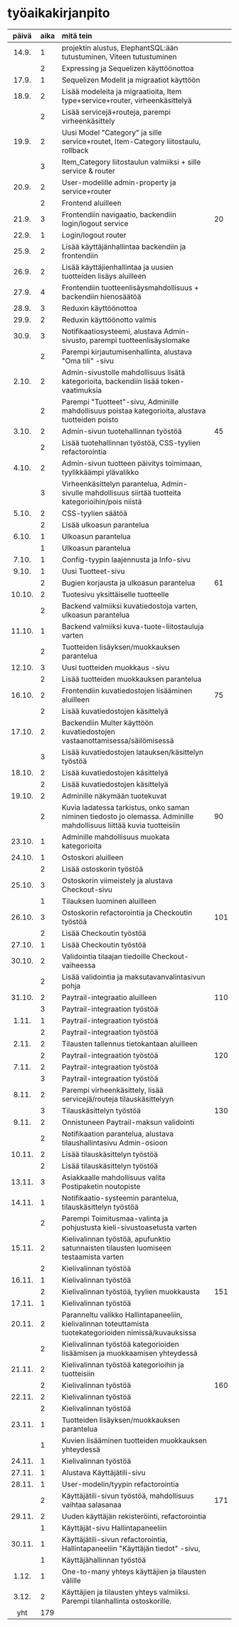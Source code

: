 # työaikakirjanpito

| päivä  | aika | mitä tein                                                                                                            |     |
| :----: | :--- | :------------------------------------------------------------------------------------------------------------------- | :-- |
| 14.9.  | 1    | projektin alustus, ElephantSQL:ään tutustuminen, Viteen tutustuminen                                                 |     |
|        | 2    | Expressing ja Sequelizen käyttöönottoa                                                                               |     |
| 17.9.  | 1    | Sequelizen Modelit ja migraatiot käyttöön                                                                            |     |
| 18.9.  | 2    | Lisää modeleita ja migraatioita, Item type+service+router, virheenkäsittelyä                                         |     |
|        | 2    | Lisää servicejä+routeja, parempi virheenkäsittely                                                                    |     |
| 19.9.  | 2    | Uusi Model "Category" ja sille service+routet, Item-Category liitostaulu, rollback                                   |     |
|        | 3    | Item_Category liitostaulun valmiiksi + sille service & router                                                        |     |
| 20.9.  | 2    | User-modelille admin-property ja service+router                                                                      |     |
|        | 2    | Frontend aluilleen                                                                                                   |     |
| 21.9.  | 3    | Frontendiin navigaatio, backendiin login/logout service                                                              | 20  |
| 22.9.  | 1    | Login/logout router                                                                                                  |     |
| 25.9.  | 2    | Lisää käyttäjänhallintaa backendiin ja frontendiin                                                                   |     |
| 26.9.  | 2    | Lisää käyttäjienhallintaa ja uusien tuotteiden lisäys aluilleen                                                      |     |
| 27.9.  | 4    | Frontendiin tuotteenlisäysmahdollisuus + backendiin hienosäätöä                                                      |     |
| 28.9.  | 3    | Reduxin käyttöönottoa                                                                                                |     |
| 29.9.  | 2    | Reduxin käyttöönotto valmis                                                                                          |     |
| 30.9.  | 3    | Notifikaatiosysteemi, alustava Admin-sivusto, parempi tuotteenlisäyslomake                                           |     |
|        | 2    | Parempi kirjautumisenhallinta, alustava "Oma tili" -sivu                                                             |     |
| 2.10.  | 2    | Admin-sivustolle mahdollisuus lisätä kategorioita, backendiin lisää token-vaatimuksia                                |     |
|        | 2    | Parempi "Tuotteet"-sivu, Adminille mahdollisuus poistaa kategorioita, alustava tuotteiden poisto                     |     |
| 3.10.  | 2    | Admin-sivun tuotehallinnan työstöä                                                                                   | 45  |
|        | 2    | Lisää tuotehallinnan työstöä, CSS-tyylien refactorointia                                                             |     |
| 4.10.  | 2    | Admin-sivun tuotteen päivitys toimimaan, tyylikkäämpi ylävalikko                                                     |     |
|        | 3    | Virheenkäsittelyn parantelua, Admin-sivulle mahdollisuus siirtää tuotteita kategorioihin/pois niistä                 |     |
| 5.10.  | 2    | CSS-tyylien säätöä                                                                                                   |     |
|        | 2    | Lisää ulkoasun parantelua                                                                                            |     |
| 6.10.  | 1    | Ulkoasun parantelua                                                                                                  |     |
|        | 1    | Ulkoasun parantelua                                                                                                  |     |
| 7.10.  | 1    | Config-tyypin laajennusta ja Info-sivu                                                                               |     |
| 9.10.  | 1    | Uusi Tuotteet-sivu                                                                                                   |     |
|        | 2    | Bugien korjausta ja ulkoasun parantelua                                                                              | 61  |
| 10.10. | 2    | Tuotesivu yksittäiselle tuotteelle                                                                                   |     |
|        | 2    | Backend valmiiksi kuvatiedostoja varten, ulkoasun parantelua                                                         |     |
| 11.10. | 1    | Backend valmiiksi kuva-tuote-liitostauluja varten                                                                    |     |
|        | 2    | Tuotteiden lisäyksen/muokkauksen parantelua                                                                          |     |
| 12.10. | 3    | Uusi tuotteiden muokkaus -sivu                                                                                       |     |
|        | 2    | Lisää tuotteiden muokkauksen parantelua                                                                              |     |
| 16.10. | 2    | Frontendiin kuvatiedostojen lisääminen aluilleen                                                                     | 75  |
|        | 2    | Lisää kuvatiedostojen käsittelyä                                                                                     |     |
| 17.10. | 2    | Backendiin Multer käyttöön kuvatiedostojen vastaanottamisessa/säilömisessä                                           |     |
|        | 3    | Lisää kuvatiedostojen latauksen/käsittelyn työstöä                                                                   |     |
| 18.10. | 2    | Lisää kuvatiedostojen käsittelyä                                                                                     |     |
|        | 2    | Lisää kuvatiedostojen käsittelyä                                                                                     |     |
| 19.10. | 2    | Adminille näkymään tuotekuvat                                                                                        |     |
|        | 2    | Kuvia ladatessa tarkistus, onko saman niminen tiedosto jo olemassa. Adminille mahdollisuus liittää kuvia tuotteisiin | 90  |
| 23.10. | 1    | Adminille mahdollisuus muokata kategorioita                                                                          |     |
| 24.10. | 1    | Ostoskori aluilleen                                                                                                  |     |
|        | 2    | Lisää ostoskorin työstöä                                                                                             |     |
| 25.10. | 3    | Ostoskorin viimeistely ja alustava Checkout-sivu                                                                     |     |
|        | 1    | Tilauksen luominen aluilleen                                                                                         |     |
| 26.10. | 3    | Ostoskorin refactorointia ja Checkoutin työstöä                                                                      | 101 |
|        | 2    | Lisää Checkoutin työstöä                                                                                             |     |
| 27.10. | 1    | Lisää Checkoutin työstöä                                                                                             |     |
| 30.10. | 2    | Validointia tilaajan tiedoille Checkout-vaiheessa                                                                    |     |
|        | 2    | Lisää validointia ja maksutavanvalintasivun pohja                                                                    |     |
| 31.10. | 2    | Paytrail-integraatio aluilleen                                                                                       | 110 |
|        | 3    | Paytrail-integraation työstöä                                                                                        |     |
| 1.11.  | 1    | Paytrail-integraation työstöä                                                                                        |     |
|        | 2    | Paytrail-integraation työstöä                                                                                        |     |
| 2.11.  | 2    | Tilausten tallennus tietokantaan aluilleen                                                                           |     |
|        | 2    | Paytrail-integraation työstöä                                                                                        | 120 |
| 7.11.  | 2    | Paytrail-integraation työstöä                                                                                        |     |
|        | 3    | Paytrail-integraation työstöä                                                                                        |     |
| 8.11.  | 2    | Parempi virheenkäsittely, lisää servicejä/routeja tilauskäsittelyyn                                                  |     |
|        | 3    | Tilauskäsittelyn työstöä                                                                                             | 130 |
| 9.11.  | 2    | Onnistuneen Paytrail-maksun validointi                                                                               |     |
|        | 2    | Notifikaation parantelua, alustava tilaushallintasivu Admin-osioon                                                   |     |
| 10.11. | 2    | Lisää tilauskäsittelyn työstöä                                                                                       |     |
|        | 2    | Lisää tilauskäsittelyn työstöä                                                                                       |     |
| 13.11. | 3    | Asiakkaalle mahdollisuus valita Postipaketin noutopiste                                                              |     |
| 14.11. | 1    | Notifikaatio-systeemin parantelua, tilauskäsittelyn työstöä                                                          |     |
|        | 2    | Parempi Toimitusmaa-valinta ja pohjustusta kieli-sivustoasetusta varten                                              |     |
| 15.11. | 2    | Kielivalinnan työstöä, apufunktio satunnaisten tilausten luomiseen testaamista varten                                |     |
|        | 2    | Kielivalinnan työstöä                                                                                                |     |
| 16.11. | 1    | Kielivalinnan työstöä                                                                                                |     |
|        | 2    | Kielivalinnan työstöä, tyylien muokkausta                                                                            | 151 |
| 17.11. | 1    | Kielivalinnan työstöä                                                                                                |     |
| 20.11. | 2    | Paranneltu valikko Hallintapaneeliin, kielivalinnan toteuttamista tuotekategorioiden nimissä/kuvauksissa             |     |
|        | 2    | Kielivalinnan työstöä kategorioiden lisäämisen ja muokkaamisen yhteydessä                                            |     |
| 21.11. | 2    | Kielivalinnan työstöä kategorioihin ja tuotteisiin                                                                   |     |
|        | 2    | Kielivalinnan työstöä                                                                                                | 160 |
| 22.11. | 2    | Kielivalinnan työstöä                                                                                                |     |
|        | 2    | Kielivalinnan työstöä                                                                                                |     |
| 23.11. | 1    | Tuotteiden lisäyksen/muokkauksen parantelua                                                                          |     |
|        | 1    | Kuvien lisääminen tuotteiden muokkauksen yhteydessä                                                                  |     |
| 24.11. | 1    | Kielivalinnan työstöä                                                                                                |     |
| 27.11. | 1    | Alustava Käyttäjätili-sivu                                                                                           |     |
| 28.11. | 1    | User-modelin/tyypin refactorointia                                                                                   |     |
|        | 2    | Käyttäjätili-sivun työstöä, mahdollisuus vaihtaa salasanaa                                                           | 171 |
| 29.11. | 2    | Uuden käyttäjän rekisteröinti, refactorointia                                                                        |     |
|        | 1    | Käyttäjät-sivu Hallintapaneeliin                                                                                     |     |
| 30.11. | 1    | Käyttäjätili-sivun refactorointia, Hallintapaneeliin "Käyttäjän tiedot" -sivu,                                       |     |
|        | 1    | Käyttäjähallinnan työstöä                                                                                            |     |
| 1.12.  | 1    | One-to-many yhteys käyttäjien ja tilausten välille                                                                   |     |
| 3.12.  | 2    | Käyttäjien ja tilausten yhteys valmiiksi. Parempi tilanhallinta ostoskorille.                                        |     |
|  yht   | 179  |                                                                                                                      |     |
